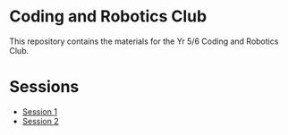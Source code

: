 ---
---
# Coding and Robotics Club

This repository contains the materials for the Yr 5/6 Coding and Robotics Club.

# Sessions

- [Session 1](/coding-club/docs/session01.md)
- [Session 2](/coding-club/docs/session02)